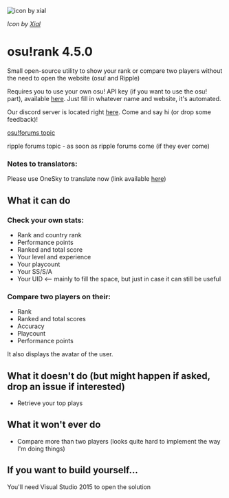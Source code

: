 ![icon by xial](http://puu.sh/stg7G/04ad0ed806.png)

_Icon by [Xial](https://osu.ppy.sh/u/Xial)_

# osu!rank 4.5.0

Small open-source utility to show your rank or compare two players without the need to open the website (osu! and Ripple)

Requires you to use your own osu! API key (if you want to use the osu! part), available [here](http://osu.ppy.sh/p/api). Just fill in whatever name and website, it's automated.

Our discord server is located right [here](https://discord.gg/Uydavrp). Come and say hi (or drop some feedback)! 

[osu!forums topic](https://osu.ppy.sh/forum/t/478865)

ripple forums topic - as soon as ripple forums come (if they ever come)

### Notes to translators:

Please use OneSky to translate now (link available [here](https://github.com/otaku-overclocks/osu-rank/tree/master/osu-rank/osu-rank/Stringlists))

What it can do
--------------
### Check your own stats:
* Rank and country rank
* Performance points
* Ranked and total score
* Your level and experience
* Your playcount
* Your SS/S/A
* Your UID <-- mainly to fill the space, but just in case it can still be useful

### Compare two players on their:
* Rank
* Ranked and total scores
* Accuracy
* Playcount
* Performance points

It also displays the avatar of the user.

What it doesn't do (but might happen if asked, drop an issue if interested)
------------------------------------
* Retrieve your top plays

What it won't ever do
---------------------
* Compare more than two players (looks quite hard to implement the way I'm doing things)

If you want to build yourself...
--------------------------------
You'll need Visual Studio 2015 to open the solution
